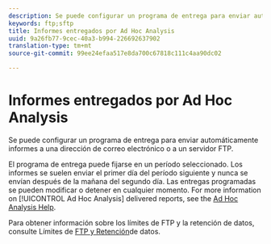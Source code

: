 ```yaml
---
description: Se puede configurar un programa de entrega para enviar automáticamente informes a una dirección de correo electrónico o a un servidor FTP.
keywords: ftp;sftp
title: Informes entregados por Ad Hoc Analysis
uuid: 9a26fb77-9cec-40a3-b994-226692637902
translation-type: tm+mt
source-git-commit: 99ee24efaa517e8da700c67818c111c4aa90dc02

---
```



# Informes entregados por Ad Hoc Analysis

Se puede configurar un programa de entrega para enviar automáticamente informes a una dirección de correo electrónico o a un servidor FTP.

El programa de entrega puede fijarse en un período seleccionado. Los informes se suelen enviar el primer día del período siguiente y nunca se envían después de la mañana del segundo día. Las entregas programadas se pueden modificar o detener en cualquier momento. For more information on [!UICONTROL Ad Hoc Analysis] delivered reports, see the [Ad Hoc Analysis Help](https://docs.adobe.com/content/help/es-ES/analytics/analyze/ad-hoc-analysis/adhoc-home.translate.html#Discover_Help).

Para obtener información sobre los límites de FTP y la retención de datos, consulte Límites de [FTP y Retención](/help/export/ftp-and-sftp/ftp-limits.md)de datos.
